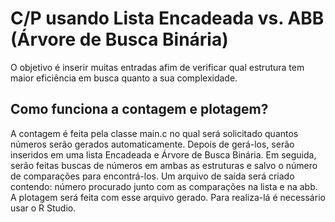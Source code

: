 # C/P usando Lista Encadeada vs. ABB (Árvore de Busca Binária)
O objetivo é inserir muitas entradas afim de verificar qual estrutura tem maior eficiência em busca quanto a sua complexidade. 

## Como funciona a contagem e plotagem?

A contagem é feita pela classe main.c no qual será solicitado quantos números serão gerados automaticamente. Depois de gerá-los, serão inseridos em uma lista Encadeada e Árvore de Busca Binária. Em seguida, serão feitas buscas de números em ambas as estruturas e salvo o número de comparações para encontrá-los. Um arquivo de saída será criado contendo: número procurado junto com as comparações na lista e na abb. A plotagem será feita com esse arquivo gerado. Para realiza-lá é necessário usar o R Studio.
